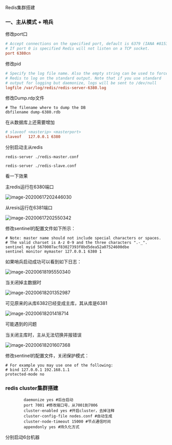 Redis集群搭建

### 一、主从模式 + 哨兵

修改port口

```ini
# Accept connections on the specified port, default is 6379 (IANA #815344).
# If port 0 is specified Redis will not listen on a TCP socket.
port 6380cn
```

修改pid

```ini
# Specify the log file name. Also the empty string can be used to force
# Redis to log on the standard output. Note that if you use standard
# output for logging but daemonize, logs will be sent to /dev/null
logfile /var/log/redis/redis-server-6380.log
```

修改Dump.rdp文件

```
# The filename where to dump the DB
dbfilename dump-6380.rdb
```

在从数据库上还需要增加

```ini
# slaveof <masterip> <masterport>
slaveof   127.0.0.1 6380
```

分别启动主从redis

```
redis-server ./redis-master.conf

redis-server ./redis-slave.conf
```

看一下效果

主redis运行在6380端口

![image-20200617202446030](C:\Users\caiguoqing\AppData\Roaming\Typora\typora-user-images\image-20200617202446030.png)

从resis运行在6381端口



![image-20200617202550342](C:\Users\caiguoqing\AppData\Roaming\Typora\typora-user-images\image-20200617202550342.png)



修改sentinel的配置文件如下所示：

```
# Note: master name should not include special characters or spaces.
# The valid charset is A-z 0-9 and the three characters ".-_".
sentinel myid 5670007acf83027393f8bd5dea52a07524600dbe
sentinel monitor mymaster 127.0.0.1 6380 1
```

如果哨兵启动成功可以看到如下日志：

![image-20200618195550340](C:\Users\caiguoqing\AppData\Roaming\Typora\typora-user-images\image-20200618195550340.png)

当关闭掉主数据时

![image-20200618201352987](C:\Users\caiguoqing\AppData\Roaming\Typora\typora-user-images\image-20200618201352987.png)

可见原来的从库6382已经变成主库，其从库是6381

![image-20200618201418714](C:\Users\caiguoqing\AppData\Roaming\Typora\typora-user-images\image-20200618201418714.png)

可能遇到的问题

当关闭主库时，主从无法切换并报错误

![image-20200618201607368](C:\Users\caiguoqing\AppData\Roaming\Typora\typora-user-images\image-20200618201607368.png)

修改sentinel的配置文件，关闭保护模式：

```
# For example you may use one of the following:
# bind 127.0.0.1 192.168.1.1
protected-mode no
```



###  redis cluster集群搭建

```
        daemonize yes #后台启动
        port 7001 #修改端口号，从7001到7006
        cluster-enabled yes #开启cluster，去掉注释
        cluster-config-file nodes.conf #自动生成
        cluster-node-timeout 15000 #节点通信时间
        appendonly yes #持久化方式
```

分别启动6台机器